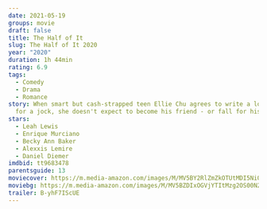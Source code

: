 ```yaml
---
date: 2021-05-19
groups: movie
draft: false
title: The Half of It
slug: The Half of It 2020
year: "2020"
duration: 1h 44min
rating: 6.9
tags:
  - Comedy
  - Drama
  - Romance
story: When smart but cash-strapped teen Ellie Chu agrees to write a love letter
  for a jock, she doesn't expect to become his friend - or fall for his crush.
stars:
  - Leah Lewis
  - Enrique Murciano
  - Becky Ann Baker
  - Alexxis Lemire
  - Daniel Diemer
imdbid: tt9683478
parentsguide: 13
moviecover: https://m.media-amazon.com/images/M/MV5BY2RlZmZkOTUtMDI5Ni00ZjZmLWI1OTItZmUwNWE4ZWVjNzFiXkEyXkFqcGdeQXVyMTkzODUwNzk@._V1_FMjpg_UY864_.jpg
moviebg: https://m.media-amazon.com/images/M/MV5BZDIxOGVjYTItMzg2OS00N2UyLWI4MDctNjIwNzIzNmE2ODBjXkEyXkFqcGdeQXVyMDA4NzMyOA@@._V1_FMjpg_UX1280_.jpg
trailer: B-yhF7IScUE
---
```

